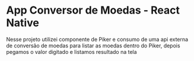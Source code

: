 # App Conversor de Moedas - React Native

Nesse projeto utilizei componente de Piker e consumo de uma api externa de conversão de moedas para listar as moedas dentro do Piker, depois pegamos o valor digitado e listamos resultado na tela
